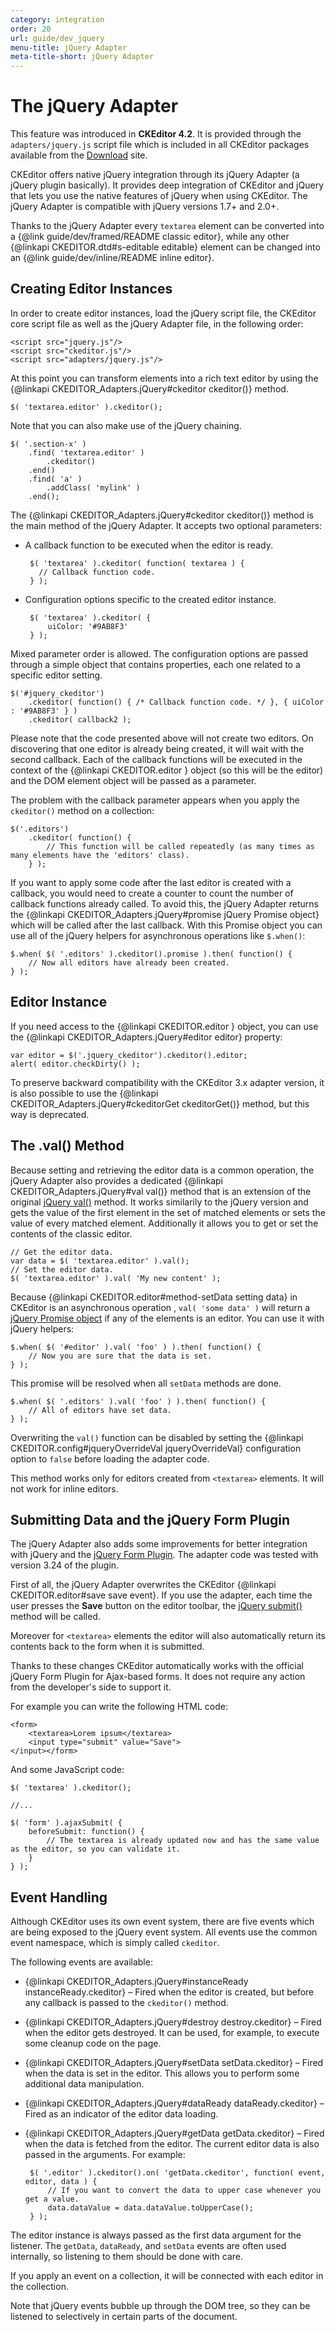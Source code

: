 ```yaml
---
category: integration
order: 20
url: guide/dev_jquery
menu-title: jQuery Adapter
meta-title-short: jQuery Adapter
---
```

<!--
Copyright (c) 2003-2017, CKSource - Frederico Knabben. All rights reserved.
For licensing, see LICENSE.md.
-->

# The jQuery Adapter

<info-box info=""> This feature was introduced in <strong>CKEditor 4.2</strong>. It is provided through the <code>adapters/jquery.js</code> script file which is included in all CKEditor packages available from the <a href="https://ckeditor.com/ckeditor-4/download/">Download</a> site.
</info-box>

CKEditor offers native jQuery integration through its jQuery Adapter (a jQuery plugin basically). It provides deep integration of CKEditor and jQuery that lets you use the native features of jQuery when using CKEditor. The jQuery Adapter is compatible with jQuery versions 1.7+ and 2.0+.

Thanks to the jQuery Adapter every `textarea` element can be converted into a {@link guide/dev/framed/README classic editor}, while  any other {@linkapi CKEDITOR.dtd#s-editable editable} element can be changed into an {@link guide/dev/inline/README inline editor}.


## Creating Editor Instances

In order to create editor instances, load the jQuery script file, the CKEditor core script file as well as the jQuery Adapter file, in the following order:

	<script src="jquery.js"/>
	<script src="ckeditor.js"/>
	<script src="adapters/jquery.js"/>

At this point you can transform elements into a rich text editor by using the {@linkapi CKEDITOR_Adapters.jQuery#ckeditor ckeditor()} method.

	$( 'textarea.editor' ).ckeditor();

Note that you can also make use of the jQuery chaining.

	$( '.section-x' )
		.find( 'textarea.editor' )
			.ckeditor()
		.end()
		.find( 'a' )
			.addClass( 'mylink' )
		.end();

The {@linkapi CKEDITOR_Adapters.jQuery#ckeditor ckeditor()} method is the main method of the jQuery Adapter. It accepts two optional parameters:

 * A callback function to be executed when the editor is ready.

		$( 'textarea' ).ckeditor( function( textarea ) {
		  // Callback function code.
		} );

 * Configuration options specific to the created editor instance.

		$( 'textarea' ).ckeditor( {
			uiColor: '#9AB8F3'
		} );

Mixed parameter order is allowed. The configuration options are passed through a simple object that contains properties, each one related to a specific editor setting.

	$('#jquery_ckeditor')
		.ckeditor( function() { /* Callback function code. */ }, { uiColor : '#9AB8F3' } )
		.ckeditor( callback2 );

Please note that the code presented above will not create two editors. On discovering that one editor is already being created, it will wait with the second callback. Each of the callback functions will be executed in the context of the {@linkapi CKEDITOR.editor } object (so this will be the editor) and the DOM element object will be passed as a parameter.

The problem with the callback parameter appears when you apply the `ckeditor()` method on a collection:

	$('.editors')
		.ckeditor( function() {
			// This function will be called repeatedly (as many times as many elements have the 'editors' class).
		} );

If you want to apply some code after the last editor is created with a callback, you would need to create a counter to count the number of callback functions already called. To avoid this, the jQuery Adapter returns the {@linkapi CKEDITOR_Adapters.jQuery#promise jQuery Promise object} which will be called after the last callback. With this Promise object you can use all of the jQuery helpers for asynchronous operations like `$.when()`:

	$.when( $( '.editors' ).ckeditor().promise ).then( function() {
		// Now all editors have already been created.
	} );

## Editor Instance

If you need access to the {@linkapi CKEDITOR.editor } object, you can use the {@linkapi CKEDITOR_Adapters.jQuery#editor editor} property:

	var editor = $('.jquery_ckeditor').ckeditor().editor;
	alert( editor.checkDirty() );

To preserve backward compatibility with the CKEditor 3.x adapter version, it is also possible to use the {@linkapi CKEDITOR_Adapters.jQuery#ckeditorGet ckeditorGet()} method, but this way is deprecated.

## The .val() Method

Because setting and retrieving the editor data is a common operation, the jQuery Adapter also provides a dedicated {@linkapi CKEDITOR_Adapters.jQuery#val val()} method that is an extension of the original [jQuery val()](http://api.jquery.com/val/) method. It works similarily to the jQuery version and gets the value of the first element in the set of matched elements or sets the value of every matched element. Additionally it allows you to get or set the contents of the classic editor.

	// Get the editor data.
	var data = $( 'textarea.editor' ).val();
	// Set the editor data.
	$( 'textarea.editor' ).val( 'My new content' );

Because {@linkapi CKEDITOR.editor#method-setData setting data} in CKEditor is an asynchronous operation , `val( 'some data' )` will return a [jQuery Promise object](http://api.jquery.com/promise/) if any of the elements is an editor. You can use it with jQuery helpers:

	$.when( $( '#editor' ).val( 'foo' ) ).then( function() {
		// Now you are sure that the data is set.
	} );

This promise will be resolved when all `setData` methods are done.

	$.when( $( '.editors' ).val( 'foo' ) ).then( function() {
		// All of editors have set data.
	} );

Overwriting the `val()` function can be disabled by setting the {@linkapi CKEDITOR.config#jqueryOverrideVal jqueryOverrideVal} configuration option to `false` before loading the adapter code.

This method works only for editors created from `<textarea>` elements. It will not work for inline editors.


## Submitting Data and the jQuery Form Plugin

The jQuery Adapter also adds some improvements for better integration with jQuery and the [jQuery Form Plugin](http://www.malsup.com/jquery/form/). The adapter code was tested with version 3.24 of the plugin.

First of all, the jQuery Adapter overwrites the CKEditor {@linkapi CKEDITOR.editor#save save event}. If you use the adapter, each time the user presses the **Save** button on the editor toolbar, the [jQuery submit()](http://api.jquery.com/submit/) method will be called.

Moreover for `<textarea>` elements the editor will also automatically return its contents back to the form when it is submitted.

Thanks to these changes CKEditor automatically works with the official jQuery Form Plugin for Ajax-based forms. It does not require any action from the developer's side to support it.

For example you can write the following HTML code:

	<form>
		<textarea>Lorem ipsum</textarea>
		<input type="submit" value="Save">
	</input></form>

And some JavaScript code:

	$( 'textarea' ).ckeditor();

	//...

	$( 'form' ).ajaxSubmit( {
		beforeSubmit: function() {
			// The textarea is already updated now and has the same value as the editor, so you can validate it.
		}
	} );


## Event Handling

Although CKEditor uses its own event system, there are five events which are being exposed to the jQuery event system. All events use the common event namespace, which is simply called `ckeditor`.

The following events are available:

 * {@linkapi CKEDITOR_Adapters.jQuery#instanceReady instanceReady.ckeditor} &ndash; Fired when the editor is created, but before any callback is passed to the `ckeditor()` method.
 * {@linkapi CKEDITOR_Adapters.jQuery#destroy destroy.ckeditor} &ndash; Fired when the editor gets destroyed. It can be used, for example, to execute some cleanup code on the page.
 * {@linkapi CKEDITOR_Adapters.jQuery#setData setData.ckeditor} &ndash; Fired when the data is set in the editor. This allows you to perform some additional data manipulation.
 * {@linkapi CKEDITOR_Adapters.jQuery#dataReady dataReady.ckeditor} &ndash; Fired as an indicator of the editor data loading.
 * {@linkapi CKEDITOR_Adapters.jQuery#getData getData.ckeditor} &ndash; Fired when the data is fetched from the editor. The current editor data is also passed in the arguments. For example:

		$( '.editor' ).ckeditor().on( 'getData.ckeditor', function( event, editor, data ) {
			// If you want to convert the data to upper case whenever you get a value.
			data.dataValue = data.dataValue.toUpperCase();
		} );

The editor instance is always passed as the first data argument for the listener. The `getData`, `dataReady`, and `setData` events are often used internally, so listening to them should be done with care.

If you apply an event on a collection, it will be connected with each editor in the collection.

Note that jQuery events bubble up through the DOM tree, so they can be listened to selectively in certain parts of the document.
</textarea></textarea>